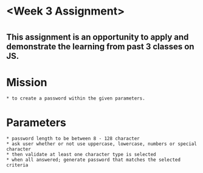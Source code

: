 # <Week 3 Assignment>

# <Project GeneratePassword>

## This assignment is an opportunity to apply and demonstrate the learning from past 3 classes on JS. 

# Mission
    * to create a password within the given parameters.


# Parameters
    * password length to be between 8 - 128 character
    * ask user whether or not use uppercase, lowercase, numbers or special character
    * then validate at least one character type is selected
    * when all answered; generate password that matches the selected criteria